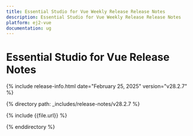 ```yaml
---
title: Essential Studio for Vue Weekly Release Release Notes  
description: Essential Studio for Vue Weekly Release Release Notes  
platform: ej2-vue
documentation: ug
---
```


# Essential Studio for Vue  Release Notes  

{% include release-info.html date="February 25, 2025"  version="v28.2.7" %}

{% directory path: _includes/release-notes/v28.2.7 %}

{% include {{file.url}} %}

{% enddirectory %}